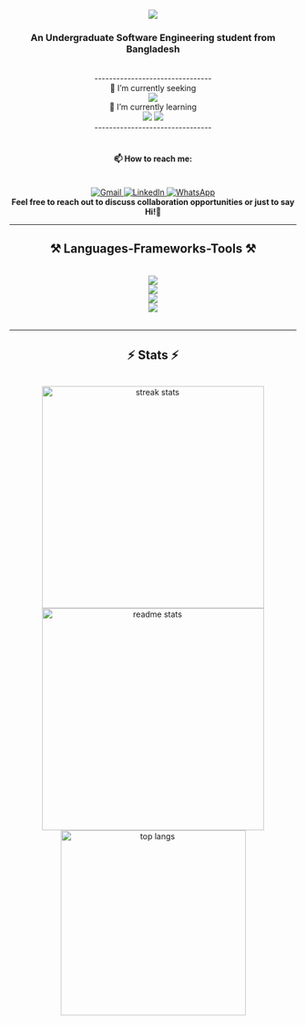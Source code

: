 <!--
### Hi there 👋


**IamImtiazChy/IamImtiazChy** is a ✨ _special_ ✨ repository because its `README.md` (this file) appears on your GitHub profile.

Here are some ideas to get you started:

- 🔭 I’m currently working on ...
- 🌱 I’m currently learning ...
- 👯 I’m looking to collaborate on ...
- 🤔 I’m looking for help with ...
- 💬 Ask me about ...
- 📫 How to reach me: ...
- 😄 Pronouns: ...
- ⚡ Fun fact: ...
-->


<h1 align="center">
    <a href="https://git.io/typing-svg"><img src="https://readme-typing-svg.herokuapp.com?font=Righteous&size=35&center=true&vCenter=true&width=500&height=70&duration=5000&lines=Hi+There!+👋;+I'm+Imtiaz+Chowdhury!;"/></a>
</h1>

<h3 align="center">An Undergraduate Software Engineering student from Bangladesh</h3>

<br/>

<div align="center">
<!--     🔭 I’m currently <b><i>seeking an internship</i></b> opportunity within <b><i>Web & Mobile Application Development</i></b> <br> -->
    --------------------------------<br>
    🔭 I’m currently seeking <br>
            <a href="https://git.io/typing-svg"><img src="https://readme-typing-svg.herokuapp.com?font=Trebuchet+MS&pause=1000&size=15&center=true&vCenter=true&width=350&height=20&duration=6000&lines=an+internship+opportunity;+within+Web+and+Mobile+Application+Development!!;"/></a> <br>
    🌱 I’m currently learning <br>
        <img src="https://img.shields.io/badge/-Dart-1?logo=Dart&style=flat" />
        <img src="https://img.shields.io/badge/-Flutter-1?logo=Flutter&style=flat" /><br>
    --------------------------------
</div>

<br/>

<div align="center">
    <h4>📫 How to reach me:</h4> <br>
   <!-- Gmail -->
<a href="mailto:imtiazchowdhury2001@gmail.com" target="_blank">
  <img src="https://img.shields.io/badge/Gmail-D14836?style=for-the-badge&logo=gmail&logoColor=white" alt="Gmail">
</a>

<!-- LinkedIn -->
<a href="http://www.linkedin.com/in/thisisfahimchy" target="_blank">
  <img src="https://img.shields.io/badge/LinkedIn-0077B5?style=for-the-badge&logo=linkedin&logoColor=white" alt="LinkedIn">
</a>

<!-- WhatsApp -->
<a href="https://wa.me/8801631330629" target="_blank">
  <img src="https://img.shields.io/badge/WhatsApp-25D366?style=for-the-badge&logo=whatsapp&logoColor=white" alt="WhatsApp">
</a><br><b>Feel free to reach out to discuss collaboration opportunities or just to say Hi!👋</b>

</div>

<hr/>
 
<h2 align="center">⚒️ Languages-Frameworks-Tools ⚒️</h2>
<br/>
<div align="center">
    <img src="https://skillicons.dev/icons?i=c,cpp,java,python,dart,flutter" /><br>
    <img src="https://skillicons.dev/icons?i=html,css,javascript" /><br>
    <img src="https://skillicons.dev/icons?i=php,mysql" /><br>
    <img src="https://skillicons.dev/icons?i=vscode,github,git,figma" />
</div>

<br/>
<hr/>

<h2 align="center">⚡ Stats ⚡</h2>
<br>
<div align=center>
  <img width=390 src="https://streak-stats.demolab.com?user=IamImtiazChy&count_private=true&theme=react&border_radius=10" alt="streak stats"/>
  <img width=390 src="https://github-readme-stats.vercel.app/api?username=IamImtiazChy&count_private=true&show_icons=true&theme=react&border_radius=10" alt="readme stats" /> <!--&rank_icon=github&-->
  <br/>
  <img width=325 align="center" src="https://github-readme-stats.vercel.app/api/top-langs/?username=IamImtiazChy&langs_count=7&layout=compact&theme=react&border_radius=10&size_weight=0.5&count_weight=0.5&exclude_repo=github-readme-stats" alt="top langs" />
    <!--&langs_count=n&-->
</div>
